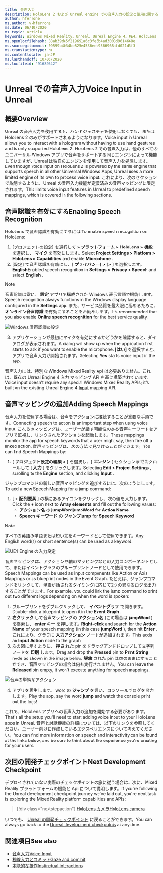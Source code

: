 ```yaml
---
title: 音声入力
description: HoloLens 2 および Unreal engine での音声入力の設定と使用に関するチュートリアル
author: hferrone
ms.author: v-hferrone
ms.date: 06/10/2020
ms.topic: article
keywords: Windows Mixed Reality、Unreal、Unreal Engine 4、UE4、HoloLens 2、音声、音声入力、音声認識、Mixed Reality、開発、機能、ドキュメント、ガイド、ホログラム、ゲーム開発
ms.openlocfilehash: 88ab39de5f219691a6c3fe5b4ad3008d9614668e
ms.sourcegitcommit: 09599b4034be825e4536eeb9566968afd021d5f3
ms.translationtype: MT
ms.contentlocale: ja-JP
ms.lasthandoff: 10/03/2020
ms.locfileid: "91689642"
---
```

# <a name="voice-input-in-unreal"></a><span data-ttu-id="cdb28-104">Unreal での音声入力</span><span class="sxs-lookup"><span data-stu-id="cdb28-104">Voice Input in Unreal</span></span>

## <a name="overview"></a><span data-ttu-id="cdb28-105">概要</span><span class="sxs-lookup"><span data-stu-id="cdb28-105">Overview</span></span>
<span data-ttu-id="cdb28-106">Unreal の音声入力を使用すると、ハンドジェスチャを使用しなくても、または HoloLens 2 のみがサポートされるようになります。</span><span class="sxs-lookup"><span data-stu-id="cdb28-106">Voice input in Unreal allows you to interact with a hologram without having to use hand gestures and is only supported HoloLens 2.</span></span> <span data-ttu-id="cdb28-107">HoloLens 2 での音声入力は、他のすべてのユニバーサル Windows アプリで音声をサポートする同じエンジンによって機能していますが、Unreal は独自のエンジンを使用して音声入力を処理します。</span><span class="sxs-lookup"><span data-stu-id="cdb28-107">Even though voice input on HoloLens 2 is powered by the same engine that supports speech in all other Universal Windows Apps, Unreal uses a more limited engine of its own to process voice input.</span></span> <span data-ttu-id="cdb28-108">これにより、次のセクションで説明するように、Unreal の音声入力機能が定義済みの音声マッピングに限定されます。</span><span class="sxs-lookup"><span data-stu-id="cdb28-108">This limits voice input features in Unreal to predefined speech mappings, which is covered in the following sections.</span></span> 

## <a name="enabling-speech-recognition"></a><span data-ttu-id="cdb28-109">音声認識を有効にする</span><span class="sxs-lookup"><span data-stu-id="cdb28-109">Enabling Speech Recognition</span></span>

<span data-ttu-id="cdb28-110">HoloLens で音声認識を有効にするには:</span><span class="sxs-lookup"><span data-stu-id="cdb28-110">To enable speech recognition on HoloLens:</span></span>
1. <span data-ttu-id="cdb28-111">[プロジェクトの設定] を選択して **> プラットフォーム > HoloLens > 機能** を選択し、 **マイク** を有効にします。</span><span class="sxs-lookup"><span data-stu-id="cdb28-111">Select **Project Settings > Platform > HoloLens > Capabilities** and enable **Microphone** .</span></span> 
2. <span data-ttu-id="cdb28-112">[設定] で音声認識を有効にし、[ **プライバシー] > [>** ] を選択します。 **English**</span><span class="sxs-lookup"><span data-stu-id="cdb28-112">Enabled speech recognition in **Settings > Privacy > Speech** and select **English** .</span></span>

> [!NOTE]
> <span data-ttu-id="cdb28-113">音声認識は常に、 **設定** アプリで構成された Windows 表示言語で機能します。</span><span class="sxs-lookup"><span data-stu-id="cdb28-113">Speech recognition always functions in the Windows display language configured in the **Settings** app.</span></span> <span data-ttu-id="cdb28-114">また、サービス品質を最大限に高めるために、 **オンライン音声認識** を有効にすることをお勧めします。</span><span class="sxs-lookup"><span data-stu-id="cdb28-114">It’s recommended that you also enable **Online speech recognition** for the best service quality.</span></span>

![Windows 音声認識の設定](images/unreal/speech-recognition-settings.png)

3. <span data-ttu-id="cdb28-116">アプリケーションが最初にマイクを有効にするかどうかを確認すると、ダイアログが表示されます。</span><span class="sxs-lookup"><span data-stu-id="cdb28-116">A dialog will show up when the application first starts to ask if you want to enable the microphone.</span></span> <span data-ttu-id="cdb28-117">**[はい]** を選択すると、アプリで音声入力が開始されます。</span><span class="sxs-lookup"><span data-stu-id="cdb28-117">Selecting **Yes** starts voice input in the app.</span></span>

<span data-ttu-id="cdb28-118">音声入力には、特別な Windows Mixed Reality Api は必要ありません。これは、既存の Unreal Engine 4 [入力](https://docs.unrealengine.com/Gameplay/Input/index.html) マッピング API を基に構築されています。</span><span class="sxs-lookup"><span data-stu-id="cdb28-118">Voice input doesn’t require any special Windows Mixed Reality APIs; it's built on the existing Unreal Engine 4 [Input](https://docs.unrealengine.com/Gameplay/Input/index.html) mapping API.</span></span> 

## <a name="adding-speech-mappings"></a><span data-ttu-id="cdb28-119">音声マッピングの追加</span><span class="sxs-lookup"><span data-stu-id="cdb28-119">Adding Speech Mappings</span></span>
<span data-ttu-id="cdb28-120">音声入力を使用する場合は、音声をアクションに接続することが重要な手順です。</span><span class="sxs-lookup"><span data-stu-id="cdb28-120">Connecting speech to action is an important step when using voice input.</span></span> <span data-ttu-id="cdb28-121">これらのマッピングは、ユーザーが話す可能性のある音声キーワードをアプリで監視し、リンクされたアクションを起動します。</span><span class="sxs-lookup"><span data-stu-id="cdb28-121">These mappings monitor the app for speech keywords that a user might say, then fire off a linked action.</span></span> <span data-ttu-id="cdb28-122">音声マッピングは、次の方法で見つけることができます。</span><span class="sxs-lookup"><span data-stu-id="cdb28-122">You can find Speech Mappings by:</span></span>
1. <span data-ttu-id="cdb28-123">[ **プロジェクト設定の編集 >** ] を選択し、[ **エンジン** ] セクションまでスクロールして [ **入力** ] をクリックします。</span><span class="sxs-lookup"><span data-stu-id="cdb28-123">Selecting **Edit > Project Settings** , scrolling to the **Engine** section, and clicking **Input** .</span></span>

<span data-ttu-id="cdb28-124">ジャンプコマンドの新しい音声マッピングを追加するには、次のようにします。</span><span class="sxs-lookup"><span data-stu-id="cdb28-124">To add a new Speech Mapping for a jump command:</span></span>
1. <span data-ttu-id="cdb28-125">[ **+** **配列要素** ] の横にあるアイコンをクリックし、次の値を入力します。</span><span class="sxs-lookup"><span data-stu-id="cdb28-125">Click the **+** icon next to **Array elements** and fill out the following values:</span></span>
    * <span data-ttu-id="cdb28-126">**アクション名** の **jumpWord**</span><span class="sxs-lookup"><span data-stu-id="cdb28-126">**jumpWord** for **Action Name**</span></span>
    * <span data-ttu-id="cdb28-127">**Speech キーワード** の **ジャンプ**</span><span class="sxs-lookup"><span data-stu-id="cdb28-127">**jump** for **Speech Keyword**</span></span>

> [!NOTE]
> <span data-ttu-id="cdb28-128">すべての英語の単語または短い文をキーワードとして使用できます。</span><span class="sxs-lookup"><span data-stu-id="cdb28-128">Any English word(s) or short sentence(s) can be used as a keyword.</span></span> 

![UE4 Engine の入力設定](images/unreal/engine-input.png)

<span data-ttu-id="cdb28-130">音声マッピングは、アクションや軸のマッピングなどの入力コンポーネントとして、またはイベントグラフのブループリントノードとして使用できます。</span><span class="sxs-lookup"><span data-stu-id="cdb28-130">Speech Mappings can be used as Input components like Action or Axis Mappings or as blueprint nodes in the Event Graph.</span></span> <span data-ttu-id="cdb28-131">たとえば、ジャンプコマンドをリンクして、単語が話されるタイミングに応じて2つの異なるログを出力することができます。</span><span class="sxs-lookup"><span data-stu-id="cdb28-131">For example, you could link the jump command to print out two different logs depending on when the word is spoken:</span></span>

1. <span data-ttu-id="cdb28-132">ブループリントをダブルクリックして、 **イベントグラフ** で開きます。</span><span class="sxs-lookup"><span data-stu-id="cdb28-132">Double-click a blueprint to open it in the **Event Graph** .</span></span>
2. <span data-ttu-id="cdb28-133">**右クリック** して音声マッピングの **アクション名** (この場合は **jumpWord** ) を検索し、 **enter キー** を押します。</span><span class="sxs-lookup"><span data-stu-id="cdb28-133">**Right-click** and search for the **Action Name** of your speech mapping (in this case **jumpWord** ), then hit **Enter** .</span></span> <span data-ttu-id="cdb28-134">これにより、グラフに **入力アクション** ノードが追加されます。</span><span class="sxs-lookup"><span data-stu-id="cdb28-134">This adds an **Input Action** node to the graph.</span></span>
3. <span data-ttu-id="cdb28-135">次の図に示すように、 **押さ** れた pin をドラッグアンドドロップして文字列ノードを **印刷** します。</span><span class="sxs-lookup"><span data-stu-id="cdb28-135">Drag and drop the **Pressed** pin to **Print String** node as shown in the image below.</span></span> <span data-ttu-id="cdb28-136">**解放** された pin は空のままにすることができ、音声マッピングの場合は何も実行されません。</span><span class="sxs-lookup"><span data-stu-id="cdb28-136">You can leave the **Released** pin empty, it won't execute anything for speech mappings.</span></span>
 
![音声の単純なアクション](images/unreal/voice-input-img-03.png)

4. <span data-ttu-id="cdb28-138">アプリを再生します。 word の **ジャンプ** を言い、コンソールでログを出力します。</span><span class="sxs-lookup"><span data-stu-id="cdb28-138">Play the app, say the word **jump** and watch the console print out the logs!</span></span>

<span data-ttu-id="cdb28-139">これで、HoloLens アプリへの音声入力の追加を開始する必要があります。</span><span class="sxs-lookup"><span data-stu-id="cdb28-139">That's all the setup you'll need to start adding voice input to your HoloLens apps in Unreal.</span></span> <span data-ttu-id="cdb28-140">音声と対話機能の詳細については、以下のリンクを参照してください。ユーザー向けに作成しているエクスペリエンスについて考えてください。</span><span class="sxs-lookup"><span data-stu-id="cdb28-140">You can find more information on speech and interactivity can be found at the links below, and be sure to think about the experience you're creating for your users.</span></span>

## <a name="next-development-checkpoint"></a><span data-ttu-id="cdb28-141">次回の開発チェックポイント</span><span class="sxs-lookup"><span data-stu-id="cdb28-141">Next Development Checkpoint</span></span>

<span data-ttu-id="cdb28-142">デプロイされていない実際のチェックポイントの旅に従う場合は、次に、Mixed Reality プラットフォームの機能と Api について説明します。</span><span class="sxs-lookup"><span data-stu-id="cdb28-142">If you're following the Unreal development checkpoint journey we've laid out, you're next task is exploring the Mixed Reality platform capabilities and APIs:</span></span> 

> [!div class="nextstepaction"]
> [<span data-ttu-id="cdb28-143">HoloLens カメラ</span><span class="sxs-lookup"><span data-stu-id="cdb28-143">HoloLens camera</span></span>](unreal-hololens-camera.md)

<span data-ttu-id="cdb28-144">いつでも、 [Unreal の開発チェックポイント](unreal-development-overview.md#2-core-building-blocks) に戻ることができます。</span><span class="sxs-lookup"><span data-stu-id="cdb28-144">You can always go back to the [Unreal development checkpoints](unreal-development-overview.md#2-core-building-blocks) at any time.</span></span>

## <a name="see-also"></a><span data-ttu-id="cdb28-145">関連項目</span><span class="sxs-lookup"><span data-stu-id="cdb28-145">See also</span></span>
* [<span data-ttu-id="cdb28-146">音声入力</span><span class="sxs-lookup"><span data-stu-id="cdb28-146">Voice Input</span></span>](../../design/voice-input.md)
* [<span data-ttu-id="cdb28-147">視線入力とコミット</span><span class="sxs-lookup"><span data-stu-id="cdb28-147">Gaze and commit</span></span>](../../design/gaze-and-commit.md)
* [<span data-ttu-id="cdb28-148">本能的な操作</span><span class="sxs-lookup"><span data-stu-id="cdb28-148">Instinctual interactions</span></span>](../../design/interaction-fundamentals.md)

